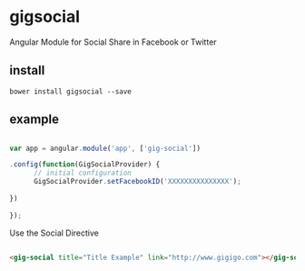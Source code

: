 # gigsocial
Angular Module for Social Share in Facebook or Twitter


## install

`bower install gigsocial --save`

## example

```js

var app = angular.module('app', ['gig-social'])

.config(function(GigSocialProvider) {
      // initial configuration
      GigSocialProvider.setFacebookID('XXXXXXXXXXXXXXX');
        
})
    
});
```

Use the Social Directive

```html

<gig-social title="Title Example" link="http://www.gigigo.com"></gig-social>
```
